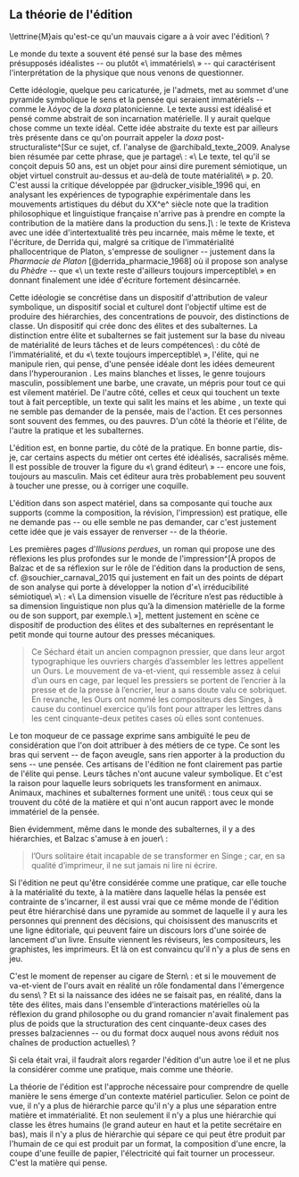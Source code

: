 ## La théorie de l'édition

\lettrine{M}ais qu'est-ce qu'un mauvais cigare a à voir avec l'édition\ ?

Le monde du texte a souvent été pensé sur la base des mêmes présupposés idéalistes -- ou plutôt «\ immatériels\ » -- qui caractérisent l'interprétation de la physique que nous venons de questionner. 

Cette idéologie, quelque peu caricaturée, je l'admets, met au sommet d'une pyramide symbolique le sens et la pensée qui seraient immatériels -- comme le *λόγος* de la _doxa_ platonicienne. Le texte aussi est idéalisé et pensé comme abstrait de son incarnation matérielle. Il y aurait quelque chose comme un texte idéal. Cette idée abstraite du texte est par ailleurs très présente dans ce qu'on pourrait appeler la _doxa_ post-structuraliste^[Sur ce sujet, cf. l'analyse de @archibald_texte_2009. Analyse bien résumée par cette phrase, <!-- Pour que ce la construction de cette phrase soit plus classique j'écrirais plutôt: « Son analyse est bien résumée par cette phrase ». Je ne mettrai pas de virgule entre « phrase » et « que je partage », car ces deux éléments vont ensemble et il n'est pas nécessaire à mes yeux de marquer une pause entre les deux. --> que je partage\ : «\ Le texte, tel qu'il se conçoit depuis 50 ans, est un
objet pour ainsi dire purement sémiotique, un objet virtuel construit au-dessus et au-delà de toute
matérialité\ » p. 20. C'est aussi la critique développée par @drucker_visible_1996 qui, en analysant les expériences de typographie expérimentale dans les mouvements artistiques du début du XX^e^ siècle <!-- Je propose de mettre une virgule ici pour séparer la partie sur ce qu'à fait @drucker_visible_1996 et la conclusion de cette action. Je crois que ça rendrait la lecture plus fluide. --> note que la tradition philosophique et linguistique française n'arrive pas à prendre en compte la contribution de la matière dans la production du sens.]\ : le texte de Kristeva avec une idée d'intertextualité très peu incarnée, mais même le texte, et l'écriture, de Derrida qui, malgré sa critique de l'immatérialité phallocentrique de Platon, s'empresse de souligner -- justement dans la _Pharmacie de Platon_ [@derrida_pharmacie_1968] où il propose son analyse du _Phèdre_ -- que «\ un texte reste d'ailleurs toujours imperceptible\ » en donnant finalement une idée d'écriture fortement désincarnée. <!-- Voici une proposition de la reformulation de ce qui se trouve après la parenthèse: « le texte de Kristeva proposait une idée d'interxtualité très peu incarnée, mais le texte et l'écriture de Derrida, malgré sa critique de l'immatérialité phallocentrique de Planon, s'empresse de souligner -- entre autre dans la _Pharmacie de Platon_ [@derrida_pharmacie_1968] où il propose son analyse du _Phèdre_ -- que «\ un texte reste d'ailleurs toujours imperceptible\ » en donnant finalement une idée d'écriture fortement désincarnée. ». Ce n'est qu'une proposition, mais à mon avis cette reformulation où on retrouve moins de virgules et des mots de transition de plus aide la lecture pour un public cible universitaire. --> 

Cette idéologie se concrétise dans un dispositif d'attribution de valeur symbolique, un dispositif social et culturel dont l'objectif ultime est de produire des hiérarchies, des concentrations de pouvoir, des distinctions de classe. Un dispositif qui crée donc des élites et des subalternes. La distinction entre élite <!-- Dans la phrase précédentes le mot « élite » prenait un « s » à la fin, est-ce que ça devrait être le cas ici aussi? --> et subalternes se fait justement sur la base du niveau de matérialité de leurs tâches et de leurs compétences\ : du côté de l'immatérialité, et du «\ texte toujours imperceptible\ », l'élite, qui ne manipule rien, qui pense, <!-- Je propose d'écrire plutôt « qui ne manipule rien et qui pense » sans virgule après « pense » pour alléger la lecture en mettant moins de virgule et donc de pauses dans la phrase. --> d'une pensée idéale dont les idées demeurent dans l'hyperouranion <!-- Le bon terme est « hyperuranion». -->. Les mains blanches et lisses, le genre toujours masculin, possiblement une barbe, une cravate, un mépris pour tout ce qui est vilement matériel. <!-- Pour que cette phrase soit plus claire, j'identifierai de quel groupe on parle dans cette phrase, c'est-à-dire les élitistes. On pourrait simplement ajouter « Les élitistes ont » en début de phrase. Je crois qu'il serait bien de mettre un « ... » à la fin de cette phrase comme on ne semble pas avoir terminé l'énumération. --> De l'autre côté, celles et ceux qui touchent un texte tout à fait perceptible, un texte qui salit les mains et les abime <!-- Le « i » du verbe « abîme » prend un accent circonflexe. -->, un texte qui ne semble pas demander de la pensée, mais de l'action. Et ces personnes sont souvent des femmes, ou des pauvres. <!-- Je réiunirai les deux phrases précédente en enlevant le point après action et les mots « Et ces personne ». J'enlèverai aussi la virgule entre « femmes » et « ou des pauvres. » à la fin. Cette proposition a pour but d'enlever des pauses dans la lecture et d'ainsi la rendre plus fluide. --> D'un côté <!-- J'ajouterai ici un verbe comme « on retrouve » afin de proposer une structure de phrase plus traditionnelle. Ce n'est qu'une proposition. --> la théorie et l'élite, de l'autre la pratique et les subalternes.

L'édition est, en bonne partie, du côté de la pratique. En bonne partie, dis-je, car certains aspects du métier ont certes été idéalisés, sacralisés même. Il est possible de trouver la figure du «\ grand éditeur\ » -- encore une fois, toujours au masculin. Mais cet éditeur aura très probablement peu souvent à toucher une presse, ou à corriger une coquille.

L'édition dans son aspect matériel, dans sa composante qui touche aux supports (comme la composition, la révision, l'impression) est pratique, elle ne demande pas -- ou elle semble ne pas demander, car c'est justement cette idée que je vais essayer de renverser -- de la théorie.

Les premières pages d'_Illusions perdues_, un roman qui propose une des réflexions les plus profondes sur le monde de l'impression^[À propos de Balzac et de sa réflexion sur le rôle de l'édition dans la production de sens, cf. @souchier_carnaval_2015 qui justement en fait un des points de départ de son analyse qui porte à développer la notion d'«\ irréducibilité sémiotique\ »\ : «\ La dimension visuelle de l’écriture n’est pas réductible à sa dimension linguistique non plus qu’à la dimension matérielle de la forme ou de son support, par exemple.\ »], mettent justement en scène ce dispositif de production des élites et des subalternes en représentant le petit monde qui tourne autour des presses mécaniques.

>Ce Séchard était un ancien compagnon pressier, que dans leur argot typographique les ouvriers chargés d’assembler les lettres appellent un Ours. Le mouvement de va-et-vient, qui ressemble assez à celui d’un ours en cage, par lequel les pressiers se portent de l’encrier à la presse et de la presse à l’encrier, leur a sans doute valu ce sobriquet. En revanche, les Ours ont nommé les compositeurs des Singes, à cause du continuel exercice qu’ils font pour attraper les lettres dans les cent cinquante-deux petites cases où elles sont contenues. 

Le ton moqueur de ce passage exprime sans ambiguïté le peu de considération que l'on doit attribuer à des métiers de ce type. Ce sont les bras qui servent -- de façon aveugle, sans rien apporter à la production du sens -- une pensée. Ces artisans de l'édition ne font clairement pas partie de l'élite qui pense. Leurs tâches n'ont aucune valeur symbolique. Et c'est la raison pour laquelle leurs sobriquets les transforment en animaux. Animaux, machines et subalternes forment une unité\ : tous ceux qui se trouvent du côté de la matière et qui n'ont aucun rapport avec le monde immatériel de la pensée.

Bien évidemment, même dans le monde des subalternes, il y a des hiérarchies, et Balzac s'amuse à en jouer\ :


>l’Ours solitaire était incapable de se transformer en Singe ; car, en sa qualité d’imprimeur, il ne sut jamais ni lire ni écrire. 


Si l'édition ne peut qu'être considérée comme une pratique, car elle touche à la matérialité du texte, à la matière dans laquelle hélas la pensée est contrainte de s'incarner, il est aussi vrai que ce même monde de l'édition peut être hiérarchisé dans une pyramide au sommet de laquelle il y aura les personnes qui prennent des décisions, qui choisissent des manuscrits et une ligne éditoriale, qui peuvent faire un discours lors d'une soirée de lancement d'un livre. Ensuite viennent les réviseurs, les compositeurs, les graphistes, les imprimeurs. Et là on est convaincu qu'il n'y a plus de sens en jeu. 

C'est le moment de repenser au cigare de Stern\ : et si le mouvement de va-et-vient de l'ours avait en réalité un rôle fondamental dans l'émergence du sens\ ? Et si la naissance des idées ne se faisait pas, en réalité, dans la tête des élites, mais dans l'ensemble d'interactions matérielles où la réflexion du grand philosophe ou du grand romancier n'avait finalement pas plus de poids que la structuration des cent cinquante-deux cases des presses balzaciennes -- ou du format docx auquel nous avons réduit nos chaînes de production actuelles\ ?

Si cela était vrai, il faudrait alors regarder l'édition d'un autre \oe il et ne plus la considérer comme une pratique, mais comme une théorie. 

La théorie de l'édition est l'approche nécessaire pour comprendre de quelle manière le sens émerge d'un contexte matériel particulier. Selon ce point de vue, il n'y a plus de hiérarchie parce qu'il n'y a plus une séparation entre matière et immatérialité. Et non seulement il n'y a plus une hiérarchie qui classe les êtres humains (le grand auteur en haut et la petite secrétaire en bas), mais il n'y a plus de hiérarchie qui sépare ce qui peut être produit par l'humain de ce qui est produit par un format, la composition d'une encre, la coupe d'une feuille de papier, l'électricité qui fait tourner un processeur. C'est la matière qui pense.

